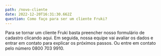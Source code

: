 ```yaml
---
path: /novo-cliente
date: 2022-12-20T16:31:30.662Z
question: Como faço para ser um cliente Fruki?
---
```

Para se tornar um cliente Fruki basta preencher nosso formulário de
cadastro clicando aqui. Em seguida, nossa equipe vai avaliar os dados e entrar
em contato para explicar os próximos passos. Ou entre em contato pelo número
0800 703 9910.
